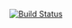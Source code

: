 [![Build Status](https://travis-ci.org/Aileen-Wu/lab5.svg?branch=master)](https://travis-ci.org/Aileen-Wu/lab5)
